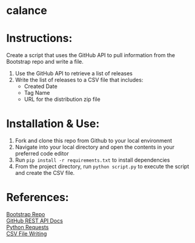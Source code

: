 # calance

# Instructions:
Create a script that uses the GitHub API to pull information from the Bootstrap repo and write a file.

1. Use the GitHub API to retrieve a list of releases
2. Write the list of releases to a CSV file that includes:
    - Created Date
    - Tag Name
    - URL for the distribution zip file

# Installation & Use:
1. Fork and clone this repo from Github to your local environment
2. Navigate into your local directory and open the contents in your preferred code editor
3. Run `pip install -r requirements.txt` to install dependencies
4. From the project directory, run `python script.py` to execute the script and create the CSV file.

# References:
[Bootstrap Repo](https://github.com/twbs/bootstrap) <br>
[GitHub REST API Docs](https://docs.github.com/en/rest?apiVersion=2022-11-28) <br>
[Python Requests](https://pypi.org/project/requests/) <br>
[CSV File Writing](https://docs.python.org/3/library/csv.html) <br>
